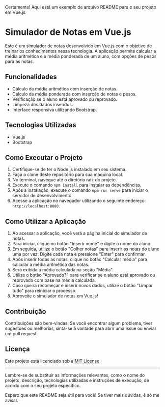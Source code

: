 Certamente! Aqui está um exemplo de arquivo README para o seu projeto em Vue.js:

# Simulador de Notas em Vue.js

Este é um simulador de notas desenvolvido em Vue.js com o objetivo de treinar os conhecimentos nessa tecnologia. A aplicação permite calcular a média aritmética e a média ponderada de um aluno, com opções de pesos para as notas.

## Funcionalidades

- Cálculo da média aritmética com inserção de notas.
- Cálculo da média ponderada com inserção de notas e pesos.
- Verificação se o aluno está aprovado ou reprovado.
- Limpeza dos dados inseridos.
- Interface responsiva utilizando Bootstrap.

## Tecnologias Utilizadas

- Vue.js
- Bootstrap

## Como Executar o Projeto

1. Certifique-se de ter o Node.js instalado em seu sistema.
2. Faça o clone deste repositório para sua máquina local.
3. No terminal, navegue até o diretório raiz do projeto.
4. Execute o comando `npm install` para instalar as dependências.
5. Após a instalação, execute o comando `npm run serve` para iniciar o servidor de desenvolvimento.
6. Acesse a aplicação no navegador utilizando o seguinte endereço: `http://localhost:8080`.

## Como Utilizar a Aplicação

1. Ao acessar a aplicação, você verá a página inicial do simulador de notas.
2. Para iniciar, clique no botão "Inserir nome" e digite o nome do aluno.
3. Em seguida, utilize o botão "Colher notas" para inserir as notas do aluno uma por vez. Digite cada nota e pressione "Enter" para confirmar.
4. Após inserir todas as notas, clique no botão "Calcular média" para calcular a média aritmética das notas.
5. Será exibida a média calculada na seção "Média".
6. Utilize o botão "Aprovado?" para verificar se o aluno está aprovado ou reprovado com base na média calculada.
7. Caso queira recomeçar e inserir novos dados, utilize o botão "Limpar tudo" para reiniciar o processo.
8. Aproveite o simulador de notas em Vue.js!

## Contribuição

Contribuições são bem-vindas! Se você encontrar algum problema, tiver sugestões ou melhorias, sinta-se à vontade para abrir uma issue ou enviar um pull request.

## Licença

Este projeto está licenciado sob a [MIT License](LICENSE).

---

Lembre-se de substituir as informações relevantes, como o nome do projeto, descrição, tecnologias utilizadas e instruções de execução, de acordo com o seu projeto específico.

Espero que este README seja útil para você! Se tiver mais dúvidas, é só me avisar.
